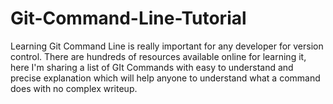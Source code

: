 # Git-Command-Line-Tutorial
Learning Git Command Line is really important for any developer for version control. There are hundreds of resources available online for learning it, here I'm sharing a list of GIt Commands with easy to understand and precise explanation which will help anyone to understand what a command does with no complex writeup.
